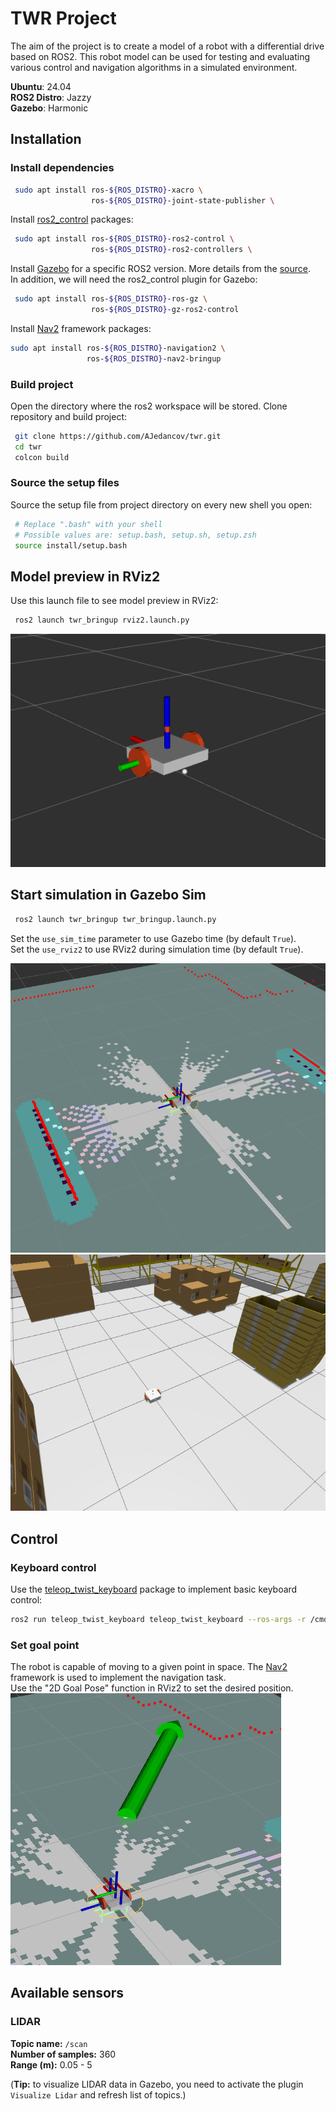 # TWR Project
The aim of the project is to create a model of a robot with a differential drive based on ROS2.
This robot model can be used for testing and evaluating various control and navigation algorithms in a simulated environment.

**Ubuntu**: 24.04  
**ROS2 Distro**: Jazzy  
**Gazebo**: Harmonic

## Installation
### Install dependencies

```bash
 sudo apt install ros-${ROS_DISTRO}-xacro \
                  ros-${ROS_DISTRO}-joint-state-publisher \            
```

Install [ros2_control](https://github.com/ros-controls/ros2_control) packages:
```bash
 sudo apt install ros-${ROS_DISTRO}-ros2-control \
                  ros-${ROS_DISTRO}-ros2-controllers \             
```

Install [Gazebo](https://github.com/gazebosim) for a specific ROS2 version. More details from the [source](https://gazebosim.org/docs/latest/ros_installation/).  
In addition, we will need the ros2_control plugin for Gazebo:
```bash
 sudo apt install ros-${ROS_DISTRO}-ros-gz \
                  ros-${ROS_DISTRO}-gz-ros2-control
```

Install [Nav2](https://github.com/ros-navigation/navigation2) framework packages:
```bash
sudo apt install ros-${ROS_DISTRO}-navigation2 \
                 ros-${ROS_DISTRO}-nav2-bringup
```


### Build project

Open the directory where the ros2 workspace will be stored.
Clone repository and build project:
```bash
 git clone https://github.com/AJedancov/twr.git
 cd twr
 colcon build
```


### Source the setup files

Source the setup file from project directory on every new shell you open:
```bash
 # Replace ".bash" with your shell
 # Possible values are: setup.bash, setup.sh, setup.zsh
 source install/setup.bash
```


## Model preview in RViz2

Use this launch file to see model preview in RViz2:
```bash
 ros2 launch twr_bringup rviz2.launch.py
```  

![](images/twr_rviz2.png)


## Start simulation in Gazebo Sim

```bash
 ros2 launch twr_bringup twr_bringup.launch.py
```
Set the `use_sim_time` parameter to use Gazebo time (by default `True`).  
Set the `use_rviz2` to use RViz2 during simulation time (by default `True`).

![](images/twr_rviz2_nav.png)
![](images/twr_gazebo_warehouse.png)


## Control
### Keyboard control

Use the [teleop_twist_keyboard](https://github.com/ros-teleop/teleop_twist_keyboard) package to implement basic keyboard control:

```bash
ros2 run teleop_twist_keyboard teleop_twist_keyboard --ros-args -r /cmd_vel:=/diff_drive_controller/cmd_vel -p stamped:=True
```


### Set goal point
The robot is capable of moving to a given point in space.
The [Nav2](https://github.com/ros-navigation/navigation2) framework is used to implement the navigation task.  
Use the "2D Goal Pose" function in RViz2 to set the desired position.  
![](images/twr_rviz2_set_goal.png)


## Available sensors
### LIDAR
**Topic name:** `/scan`  
**Number of samples:** 360  
**Range (m):** 0.05 - 5  

(**Tip:** to visualize LIDAR data in Gazebo, you need to activate the plugin `Visualize Lidar` and refresh list of topics.)